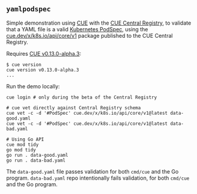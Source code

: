 ## `yamlpodspec`

Simple demonstration using [CUE](https://cuelang.org) with the [CUE Central
Registry](https://registry.cue.works), to validate that a YAML file is a valid
[Kubernetes
PodSpec](https://kubernetes.io/docs/reference/kubernetes-api/workload-resources/pod-v1/#PodSpec),
using the
[cue.dev/x/k8s.io/api/core/v1](https://registry.cue.works/docs/cue.dev/x/k8s.io/api/core/v1)
package published to the CUE Central Registry.

Requires [CUE v0.13.0-alpha.3](https://cue.dev/docs/installing-cue/):

```
$ cue version
cue version v0.13.0-alpha.3
...
```

Run the demo locally:

```
cue login # only during the beta of the Central Registry

# cue vet directly against Central Registry schema
cue vet -c -d '#PodSpec' cue.dev/x/k8s.io/api/core/v1@latest data-good.yaml
cue vet -c -d '#PodSpec' cue.dev/x/k8s.io/api/core/v1@latest data-bad.yaml

# Using Go API
cue mod tidy
go mod tidy
go run . data-good.yaml
go run . data-bad.yaml
```

The `data-good.yaml` file passes validation for both `cmd/cue` and the Go program.
`data-bad.yaml` repo intentionally fails validation, for both `cmd/cue` and the
Go program.
